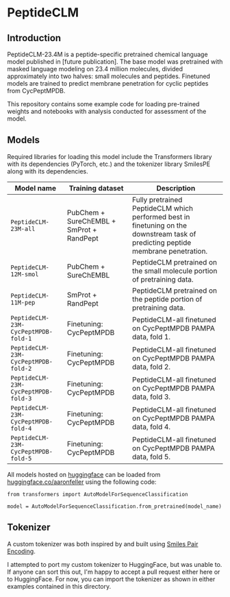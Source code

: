 # PeptideCLM

## Introduction

PeptideCLM-23.4M is a peptide-specific pretrained chemical language model published in [future publication]. 
The base model was pretrained with masked language modeling on 23.4 million molecules, divided approximately into two halves: small molecules and peptides.
Finetuned models are trained to predict membrane penetration for cyclic peptides from CycPeptMPDB.

This repository contains some example code for loading pre-trained weights and notebooks with analysis conducted for assessment of the model. 

## Models
Required libraries for loading this model include the Transformers library with its dependencies (PyTorch, etc.) and the tokenizer library SmilesPE along with its dependencies.


| Model name              | Training dataset                                          | Description                                                                                                               |
|-----------------------------|--------------------------------------------------|---------------------------------------------------------------------------------------------------------------------------|
| `PeptideCLM-23M-all`         | PubChem + SureChEMBL + SmProt + RandPept | Fully pretrained PeptideCLM which performed best in finetuning on the downstream task of predicting peptide membrane penetration. |
| `PeptideCLM-12M-smol`        | PubChem + SureChEMBL                     | PeptideCLM pretrained on the small molecule portion of pretraining data. |
| `PeptideCLM-11M-pep`         | SmProt + RandPept                        | PeptideCLM pretrained on the peptide portion of pretraining data. |
| `PeptideCLM-23M-CycPeptMPDB-fold-1` | Finetuning: CycPeptMPDB | PeptideCLM-all finetuned on CycPeptMPDB PAMPA data, fold 1. |
| `PeptideCLM-23M-CycPeptMPDB-fold-2` | Finetuning: CycPeptMPDB | PeptideCLM-all finetuned on CycPeptMPDB PAMPA data, fold 2. |
| `PeptideCLM-23M-CycPeptMPDB-fold-3` | Finetuning: CycPeptMPDB | PeptideCLM-all finetuned on CycPeptMPDB PAMPA data, fold 3. |
| `PeptideCLM-23M-CycPeptMPDB-fold-4` | Finetuning: CycPeptMPDB | PeptideCLM-all finetuned on CycPeptMPDB PAMPA data, fold 4. |
| `PeptideCLM-23M-CycPeptMPDB-fold-5` | Finetuning: CycPeptMPDB | PeptideCLM-all finetuned on CycPeptMPDB PAMPA data, fold 5. |


All models hosted on [huggingface](https://huggingface.co/aaronfeller) can be loaded from [huggingface.co/aaronfeller](https://huggingface.co/aaronfeller) using the following code:
```
from transformers import AutoModelForSequenceClassification

model = AutoModelForSequenceClassification.from_pretrained(model_name) 
```

## Tokenizer

A custom tokenizer was both inspired by and built using [Smiles Pair Encoding](https://github.com/XinhaoLi74/SmilesPE).

I attempted to port my custom tokenizer to HuggingFace, but was unable to. If anyone can sort this out, I'm happy to accept a pull request either here or to HuggingFace. For now, you can import the tokenizer as shown in either examples contained in this directory.
